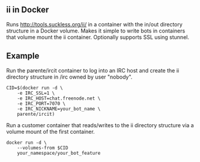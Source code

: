 ## ii in Docker

Runs http://tools.suckless.org/ii/ in a container with the in/out directory structure in a Docker volume. Makes it simple to write bots in containers that volume mount the ii container. Optionally supports SSL using stunnel.

## Example

Run the parente/ircit container to log into an IRC host and create the ii directory structure in /irc owned by user "nobody".

```
CID=$(docker run -d \
    -e IRC_SSL=1 \
    -e IRC_HOST=chat.freenode.net \
    -e IRC_PORT=7070 \
    -e IRC_NICKNAME=your_bot_name \
    parente/ircit)
```

Run a customer container that reads/writes to the ii directory structure via a volume mount of the first container.

```
docker run -d \
    --volumes-from $CID
    your_namespace/your_bot_feature
```